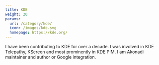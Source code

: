 ```yaml
---
title: KDE
weight: 20
params:
  url: /category/kde/
  icon: /images/kde.svg
  homepage: https://kde.org/
---
```


I have been contributing to KDE for over a decade. I was involved in KDE Telepathy, KScreen and
most prominently in KDE PIM. I am Akonadi maintainer and author or Google integration.
